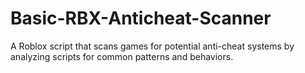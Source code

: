 # Basic-RBX-Anticheat-Scanner
A Roblox script that scans games for potential anti-cheat systems by analyzing scripts for common patterns and behaviors.
